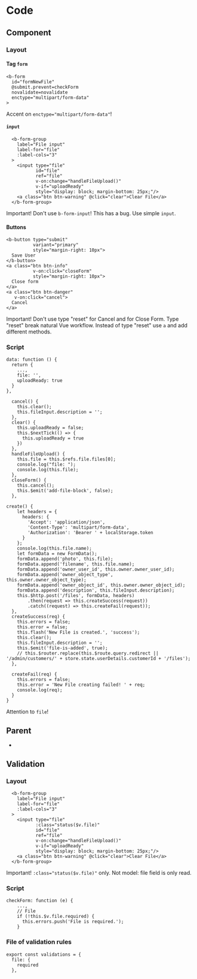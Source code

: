 # Code
## Component
### Layout
#### Tag ````form````
````
<b-form
  id="formNewFile"
  @submit.prevent=checkForm
  novalidate=novalidate
  enctype="multipart/form-data"
>
````
Accent on ````enctype="multipart/form-data"````!

#### ````input````
````
  <b-form-group
    label="File input"
    label-for="file"
    :label-cols="3"
  >
    <input type="file"
           id="file"
           ref="file"
           v-on:change="handleFileUpload()"
           v-if="uploadReady"
           style="display: block; margin-bottom: 25px;"/>
    <a class="btn btn-warning" @click="clear">Clear File</a>
  </b-form-group>
````
Important! Don't use ````b-form-input````!  This has a bug. Use simple ````input````.

#### Buttons
````
<b-button type="submit"
          variant="primary"
          style="margin-right: 10px">
  Save User
</b-button>
<a class="btn btn-info"
          v-on:click="closeForm"
          style="margin-right: 10px">
  Close form
</a>
<a class="btn btn-danger"
   v-on:click="cancel">
  Cancel
</a>
````

Important! Don't use type "reset" for Cancel and for Close Form. Type "reset" break natural Vue workflow. Instead of type "reset" use ````a```` and add different methods. 

### Script
````
data: function () {
  return {
    ...,
    file: '',
    uploadReady: true
  }
},
````
````
  cancel() {
    this.clear();
    this.fileInput.description = '';
  },
  clear() {
    this.uploadReady = false;
    this.$nextTick(() => {
      this.uploadReady = true
    })
  },
  handleFileUpload() {
    this.file = this.$refs.file.files[0];
    console.log("file: ");
    console.log(this.file);
  },
  closeForm() {
    this.cancel();
    this.$emit('add-file-block', false);
  },
````
````
create() {
    let headers = {
      headers: {
        'Accept': 'application/json',
        'Content-Type': 'multipart/form-data',
        'Authorization': 'Bearer ' + localStorage.token
      }
    };
    console.log(this.file.name);
    let formData = new FormData();
    formData.append('photo', this.file);
    formData.append('filename', this.file.name);
    formData.append('owner_user_id', this.owner.owner_user_id);
    formData.append('owner_object_type', this.owner.owner_object_type);
    formData.append('owner_object_id', this.owner.owner_object_id);
    formData.append('description', this.fileInput.description);
    this.$http.post('/files', formData, headers)
        .then(request => this.createSuccess(request))
        .catch((request) => this.createFail(request));
  },
  createSuccess(req) {
    this.errors = false;
    this.error = false;
    this.flash('New File is created.', 'success');
    this.clear();
    this.fileInput.description = '';
    this.$emit('file-is-added', true);
    // this.$router.replace(this.$route.query.redirect || '/admin/customers/' + store.state.userDetails.customerId + '/files');
  },

  createFail(req) {
    this.errors = false;
    this.error = 'New File creating failed! ' + req;
    console.log(req);
  }
}
````
Attention to ````file````!

## Parent
-

## Validation
### Layout
````
  <b-form-group
    label="File input"
    label-for="file"
    :label-cols="3"
  >
    <input type="file"
           :class="status($v.file)"
           id="file"
           ref="file"
           v-on:change="handleFileUpload()"
           v-if="uploadReady"
           style="display: block; margin-bottom: 25px;"/>
    <a class="btn btn-warning" @click="clear">Clear File</a>
  </b-form-group>
````
Important! ````:class="status($v.file)"```` only.
Not model: file field is only read.

### Script
````    
checkForm: function (e) {
    ...,
    // File
    if (!this.$v.file.required) {
      this.errors.push('File is required.');
    }
````    
### File of validation rules
````
export const validations = {
  file: {
    required
  },
````
